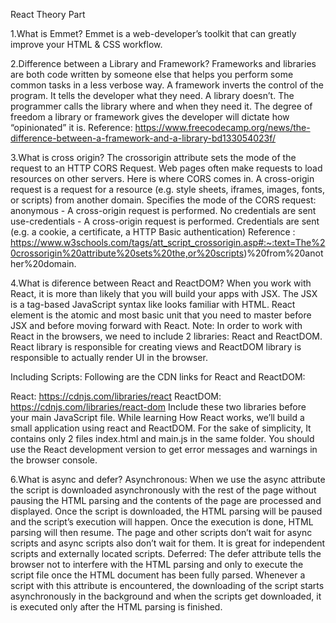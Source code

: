 React Theory Part

1.What is Emmet? 
Emmet is a web-developer’s toolkit that can greatly improve your HTML & CSS workflow.

2.Difference between a Library and Framework? 
Frameworks and libraries are both code written by someone else that helps you perform some common tasks in a less verbose way. A framework inverts the control of the program. It tells the developer what they need. A library doesn’t. The programmer calls the library where and when they need it. The degree of freedom a library or framework gives the developer will dictate how “opinionated” it is. 
Reference: https://www.freecodecamp.org/news/the-difference-between-a-framework-and-a-library-bd133054023f/

3.What is cross origin? 
The crossorigin attribute sets the mode of the request to an HTTP CORS Request. Web pages often make requests to load resources on other servers. Here is where CORS comes in. A cross-origin request is a request for a resource (e.g. style sheets, iframes, images, fonts, or scripts) from another domain.
Specifies the mode of the CORS request: anonymous - A cross-origin request is performed. No credentials are sent use-credentials - A cross-origin request is performed. Credentials are sent (e.g. a cookie, a certificate, a HTTP Basic authentication) 
Reference : https://www.w3schools.com/tags/att_script_crossorigin.asp#:~:text=The%20crossorigin%20attribute%20sets%20the,or%20scripts)%20from%20another%20domain.

4.What is diference between React and ReactDOM?
When you work with React, it is more than likely that you will build your apps with JSX. The JSX is a tag-based JavaScript syntax like looks familiar with HTML. React element is the atomic and most basic unit that you need to master before JSX and before moving forward with React.
Note: In order to work with React in the browsers, we need to include 2 libraries: React and ReactDOM. React library is responsible for creating views and ReactDOM library is responsible to actually render UI in the browser.

Including Scripts: Following are the CDN links for React and ReactDOM:

React: https://cdnjs.com/libraries/react ReactDOM: https://cdnjs.com/libraries/react-dom Include these two libraries before your main JavaScript file. While learning How React works, we’ll build a small application using react and ReactDOM. For the sake of simplicity, It contains only 2 files index.html and main.js in the same folder. You should use the React development version to get error messages and warnings in the browser console.

6.What is async and defer? 
Asynchronous: When we use the async attribute the script is downloaded asynchronously with the rest of the page without pausing the HTML parsing and the contents of the page are processed and displayed. Once the script is downloaded, the HTML parsing will be paused and the script’s execution will happen. Once the execution is done, HTML parsing will then resume. The page and other scripts don’t wait for async scripts and async scripts also don’t wait for them. It is great for independent scripts and externally located scripts.
Deferred: The defer attribute tells the browser not to interfere with the HTML parsing and only to execute the script file once the HTML document has been fully parsed. Whenever a script with this attribute is encountered, the downloading of the script starts asynchronously in the background and when the scripts get downloaded, it is executed only after the HTML parsing is finished.


